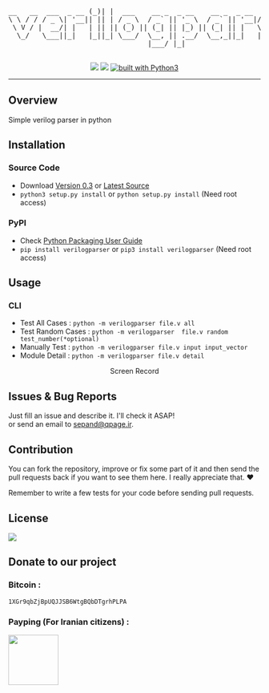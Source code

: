 <div align="center">
<pre>
__   __  ___  _ __ (_)| |  ___    __ _  _ __    __ _  _ __  ___   ___  _ __ 
\ \ / / / _ \| '__|| || | / _ \  / _` || '_ \  / _` || '__|/ __| / _ \| '__|
 \ V / |  __/| |   | || || (_) || (_| || |_) || (_| || |   \__ \|  __/| |   
  \_/   \___||_|   |_||_| \___/  \__, || .__/  \__,_||_|   |___/ \___||_|   
                                 |___/ |_|                                  

</pre>
<a class="badge-align" href="https://www.codacy.com/app/sepand-haghighi/verilogparser?utm_source=github.com&amp;utm_medium=referral&amp;utm_content=sepandhaghighi/verilogparser&amp;utm_campaign=Badge_Grade"><img src="https://api.codacy.com/project/badge/Grade/52062ba9283845cb98a62f34ba92bdc6"/></a>
<a href="https://travis-ci.org/sepandhaghighi/verilogparser"><img src="https://travis-ci.org/sepandhaghighi/verilogparser.svg?branch=master"></a>
<a href="https://www.python.org/"><img src="https://img.shields.io/badge/built%20with-Python3-green.svg" alt="built with Python3" /></a>
</div>
	
----------

## Overview			
Simple verilog parser in python

## Installation		

### Source Code
- Download [Version 0.3](https://github.com/sepandhaghighi/verilogparser/archive/v0.1.zip) or [Latest Source ](https://github.com/sepandhaghighi/verilogparser/archive/master.zip)
- `python3 setup.py install` or `python setup.py install` (Need root access)				

### PyPI


- Check [Python Packaging User Guide](https://packaging.python.org/installing/)     
- `pip install verilogparser` or `pip3 install verilogparser` (Need root access)

## Usage

### CLI		
	
- Test All Cases :  `python -m verilogparser file.v all`
- Test Random Cases : `python -m verilogparser  file.v random test_number(*optional)`
- Manually Test : `python -m verilogparser file.v input input_vector`
- Module Detail : `python -m verilogparser file.v detail`

<div align="center">
<p>Screen Record</p>
</div>			

## Issues & Bug Reports			

Just fill an issue and describe it. I'll check it ASAP!							
or send an email to [sepand@qpage.ir](mailto:sepand@qpage.ir "sepand@qpage.ir"). 


## Contribution			

You can fork the repository, improve or fix some part of it and then send the pull requests back if you want to see them here. I really appreciate that. ❤️			

Remember to write a few tests for your code before sending pull requests. 



## License

<a href="https://github.com/sepandhaghighi/verilogparser/blob/master/LICENSE"><img src="https://img.shields.io/github/license/mashape/apistatus.svg"/></a>

## Donate to our project
								
<h3>Bitcoin :</h3>					

```1XGr9qbZjBpUQJJSB6WtgBQbDTgrhPLPA```			



<h3>Payping (For Iranian citizens) :</h3>

<a href="http://www.payping.net/sepandhaghighi" target="__blank"><img src="http://www.qpage.ir/images/payping.png" height=100px width=100px></a>	
